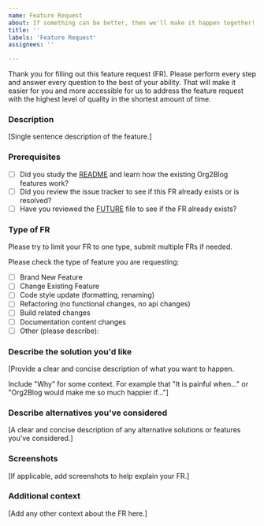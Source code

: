 ```yaml
---
name: Feature Request
about: If something can be better, then we'll make it happen together!
title: ''
labels: 'Feature Request'
assignees: ''

---
```


Thank you for filling out this feature request (FR). Please perform every step and answer every question to the best of your ability. That will make it easier for you and more accessible for us to address the feature request with the highest level of quality in the shortest amount of time.

### Description

[Single sentence description of the feature.]

### Prerequisites

* [ ] Did you study the [README](https://github.com/org2blog/org2blog/blob/master/README.org) and learn how the existing Org2Blog features work?
* [ ] Did you review the issue tracker to see if this FR already
exists or is resolved?
* [ ] Have you reviewed the [FUTURE](https://github.com/org2blog/org2blog/blob/master/FUTURE.org) file to see if the FR already exists?

### Type of FR

Please try to limit your FR to one type, submit multiple FRs if needed.

Please check the type of feature you are requesting:
- [ ] Brand New Feature
- [ ] Change Existing Feature
- [ ] Code style update (formatting, renaming)
- [ ] Refactoring (no functional changes, no api changes)
- [ ] Build related changes
- [ ] Documentation content changes
- [ ] Other (please describe):

### Describe the solution you'd like

[Provide a clear and concise description of what you want to happen.

Include "Why" for some context. For example that "It is painful when..." or "Org2Blog would make me so much happier if..."]

### Describe alternatives you've considered

[A clear and concise description of any alternative solutions or features you've considered.]

### Screenshots

[If applicable, add screenshots to help explain your FR.]

### Additional context

[Add any other context about the FR here.]
